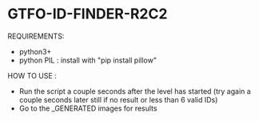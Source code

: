 # GTFO-ID-FINDER-R2C2

REQUIREMENTS:
 - python3+
 - python PIL : install with "pip install pillow"

HOW TO USE :
- Run the script a couple seconds after the level has started (try again a couple seconds later still if no result or less than 6 valid IDs)
- Go to the _GENERATED images for results